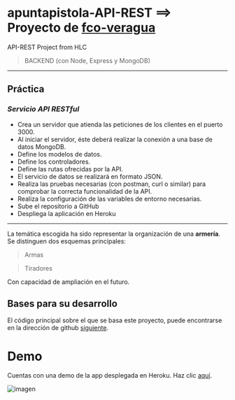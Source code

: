# apuntapistola-API-REST ==> Proyecto de [fco-veragua](https://github.com/fco-veragua/apuntapistola-API-REST)
API-REST Project from HLC
>BACKEND (con Node, Express y MongoDB)

***

## Práctica
### *Servicio API RESTful*

- Crea un servidor que atienda las peticiones de los clientes en el puerto 3000.
- Al iniciar el servidor, éste deberá realizar la conexión a una base de datos MongoDB.
- Define los modelos de datos.
- Define los controladores.
- Define las rutas ofrecidas por la API.
- El servicio de datos se realizará en formato JSON.
- Realiza las pruebas necesarias (con postman, curl o similar) para comprobar la correcta funcionalidad de la API.
- Realiza la configuración de las variables de entorno necesarias.
- Sube el repositorio a GitHub
- Despliega la aplicación en Heroku

***

La temática escogida ha sido representar la organización de una **armería**.
Se distinguen dos esquemas principales:
> Armas


> Tiradores

Con capacidad de ampliación en el futuro.

## Bases para su desarrollo
El código principal sobre el que se basa este proyecto, puede encontrarse en la dirección de github [siguiente](https://github.com/jamj2000/tiendabackend).

# Demo
Cuentas con una demo de la app desplegada en Heroku. Haz clic [aquí](https://apuntapistola.herokuapp.com/).

![imagen](https://user-images.githubusercontent.com/72009355/152249202-10a1aa46-e5a8-4a55-87d3-61dac2d027e4.png)
